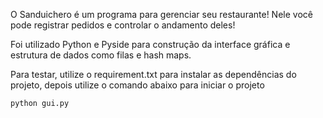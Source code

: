 O Sanduichero é um programa para gerenciar seu restaurante! Nele você pode registrar pedidos e controlar o andamento deles!

Foi utilizado Python e Pyside para construção da interface gráfica e estrutura de dados como filas e hash maps.


Para testar, utilize o requirement.txt para instalar as dependências do projeto, depois utilize o comando abaixo para iniciar o projeto

``` python gui.py ```
